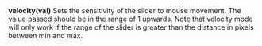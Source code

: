 <a name="velocity"><h3 style="padding-top: 40px; margin-top: 40px;"></h3></a>
**velocity(val)** Sets the sensitivity of the slider to mouse movement. The value passed should be in the range of 1 upwards. Note that velocity mode will only work if the range of the slider is greater than the distance in pixels between min and max. 
